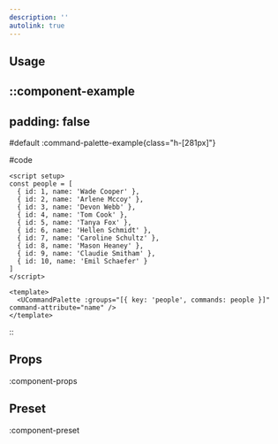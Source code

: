 ```yaml
---
description: ''
autolink: true
---
```


## Usage

::component-example
---
padding: false
---

#default
:command-palette-example{class="h-[281px]"}

#code
```vue
<script setup>
const people = [
  { id: 1, name: 'Wade Cooper' },
  { id: 2, name: 'Arlene Mccoy' },
  { id: 3, name: 'Devon Webb' },
  { id: 4, name: 'Tom Cook' },
  { id: 5, name: 'Tanya Fox' },
  { id: 6, name: 'Hellen Schmidt' },
  { id: 7, name: 'Caroline Schultz' },
  { id: 8, name: 'Mason Heaney' },
  { id: 9, name: 'Claudie Smitham' },
  { id: 10, name: 'Emil Schaefer' }
]
</script>

<template>
  <UCommandPalette :groups="[{ key: 'people', commands: people }]" command-attribute="name" />
</template>
```
::

## Props

:component-props

## Preset

:component-preset
